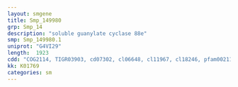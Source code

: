 ```yaml
---
layout: smgene
title: Smp_149980
grp: Smp_14
description: "soluble guanylate cyclase 88e"
smp: Smp_149980.1
uniprot: "G4VI29"
length:  1923
cdd: "COG2114, TIGR03903, cd07302, cl06648, cl11967, cl18246, pfam00211, pfam07700, pfam07701, smart00044"
kk: K01769
categories: sm
---
```

